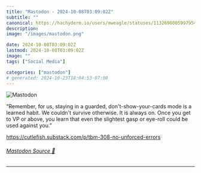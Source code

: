 ```yaml
---
title: "Mastodon - 2024-10-08T03:09:02Z"
subtitle: ""
canonical: https://hachyderm.io/users/mweagle/statuses/113269600599795409
description:
image: "/images/mastodon.png"

date: 2024-10-08T03:09:02Z
lastmod: 2024-10-08T03:09:02Z
image: ""
tags: ["Social Media"]

categories: ["mastodon"]
# generated: 2024-10-23T18:04:53-07:00
---
```

![Mastodon](/images/mastodon.png)

<p>“Remember, for us, staying in a guarded, don&#39;t-show-your-cards mode is a learned habit. We couldn&#39;t survive otherwise. It is always on. Once you get to VP or above, you learn that even the slightest gasp or eye-roll could be used against you.”</p><p><a href="https://cutlefish.substack.com/p/tbm-308-no-unforced-errors" target="_blank" rel="nofollow noopener noreferrer" translate="no"><span class="invisible">https://</span><span class="ellipsis">cutlefish.substack.com/p/tbm-3</span><span class="invisible">08-no-unforced-errors</span></a></p>


###### [Mastodon Source 🐘](https://hachyderm.io/@mweagle/113269600599795409)

___
